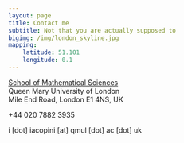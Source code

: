 ```yaml
---
layout: page
title: Contact me
subtitle: Not that you are actually supposed to
bigimg: /img/london_skyline.jpg
mapping:
    latitude: 51.101
    longitude: 0.1
---
```


[School of Mathematical Sciences](https://www.google.co.uk/maps/place/School+of+Mathematical+Sciences/@51.522453,-0.0431612,15z/data=!4m5!3m4!1s0x0:0xb123923a6b7fd3a8!8m2!3d51.522453!4d-0.0431612) <br />
Queen Mary University of London <br />
Mile End Road, London E1 4NS, UK

+44 020 7882 3935

i [dot] iacopini [at] qmul [dot] ac [dot] uk




